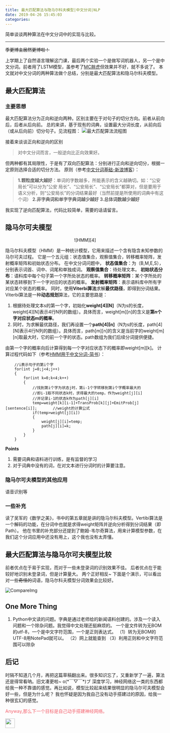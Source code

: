 ```yaml
---
title: 最大匹配算法与隐马尔科夫模型|中文分词|NLP
date: 2019-04-26 15:45:03
categories: 
---
```


简单谈谈两种算法在中文分词中的实现与比较。
<!--more-->

---

 ~~季更博主居然更博啦！~~

上学期上了自然语言理解这门课，最后两个实验一个是做写词机器人，另一个是中文分词。前者用了LSTM模型，虽参考了[MC胖虎][1]但效果并不好，就不多说了。
本文就对中文分词的两种算法做个总结，分别是最大匹配算法和隐马尔科夫模型。

## 最大匹配算法

### 主要思想

最大匹配算法分为正向和逆向两种。区别主要在于对句子的切分方向。前者从前向后，后者从后向前。
总的来讲，基于现有的词典，设置最大分词长度，从前向后（或从后向前）切分句子。见流程图：
![最大匹配算法流程图][2]

接着来谈谈正向和逆向的区别
> 对中文分词而言，一般逆向比正向效果好。

但两种都有其局限性，于是有了双向匹配算法：分别进行正向和逆向切分，根据一定原则选择合适的切分方法。
原则（参考[中文分词基础-新浪博客][3]）：

> **1.颗粒度越大越好**：单词的字数越多，所能表示的含义越确切。如：“公安局长”可以分为“公安 局长”、“公安局长”、“公安局长”都算对，但是要用于语义分析，则“公安局长”的分词结果最好（当然前提是所使用的词典中有这个词）
**2.非字典词和单字字典词越少越好**
**3.总体词数越少越好**

我实现了逆向匹配算法，代码比较简单，需要的话请留言。

## 隐马尔可夫模型

<center>![HMM][4]</center>

隐马尔科夫模型（HMM）是一种统计模型，它用来描述一个含有隐含未知参数的马尔可夫过程。
它是一个五元组：状态值集合，观察值集合，转移概率矩阵，发射概率矩阵和初始状态分布。
在中文分词问题中，
**状态值集合**：为（B,M,E,S），分别表示词首、词中、词尾和单独成词。
**观察值集合**：待处理文本。
**初始状态分布**：语料库中每个句子第一个字所处状态的概率。
**转移概率矩阵**：某个字所处的某状态转移到下一个字对应的状态的概率。
**发射概率矩阵**：表示语料库中所有字对应某个状态的概率。
同时，使用**Viterbi算法**求解**最优路径**，即得到分词结果。
Viterbi算法是一种**动态规划**算法，它的主要思路是：
1. 根据待处理文本s的第一个字，初始化**weight\[4\][N]**（N为s的长度，weight[4][N]表示4行N列的数组）。具体而言，weight[m][n]的含义是**第n个字对应状态m的概率**。
2. 同时，为求解最优路径，我们再设置一个**path\[4\][n]**（N为s的长度，path[4][N]表示4行N列的数组）。具体而言，path[m][n]的含义是当前字的weight[m][n]取最大时，它的前一个字的状态。path数组为我们后续分词提供便捷。

由第一个字的概率向后计算得到每一个字对应状态下的概率即weight[m][k]。
计算过程代码如下（参考[HMM用于中文分词-简书][5]）：
```
    //i表示句子的第i个字
    for(int j=0;j<4;j++)
    {
        for(int k=0;k<4;k++)
        {
            //找到第i个字为状态j时，第i-1个字转移到第i个字概率最大的
            //即i-1取不同状态k时，求得最大的temp，作为weight[j][i]
            //并记录i-1的状态k作为path[j][i]
            temp=weight[k][i-1]+TransProb[k][j]+EmitProb[j][sentence[i]];       //weight的计算公式
            if(temp>weight[j][i])
            {
                weight[j][i]=temp;
                path[j][i]=k;
            }
        }
    }
```

**Points**
1. 需要词典和语料进行训练，是有监督的学习
2. 对于词典中没有的词，在对文本进行分词时的计算要注意。

### 隐马尔可夫模型的其他应用

语音识别等

### 一些补充

读了吴军的《数学之美》，书中的第五章就是讲的隐马尔科夫模型。Vertibi算法是一个解码的功能，在分词中也就是求得weight矩阵并逆向分析得到分词结果（即Path）。
他在书里的补充部分还提到了鲍姆-韦尔奇算法，用来计算模型参数，在我们这个分词应用中还没有用上，这个我也没有太弄懂。

## 最大匹配算法与隐马尔可夫模型比较

前者优点在于易于实现，而对于一些未登录词的识别效果不佳。
后者优点在于能较好地识别未登录词，但是计算量大。
两个正好相反~
下面是个演示，可以看出对一些~~奇怪的~~词语，隐马尔科夫模型分词效果会比较好。

![CompareImg][6]

## One More Thing

1. Python中文读的问题。字典是通过老师给的新闻语料创建的。涉及一个读入问题和一个除杂问题。我觉得中文处理还挺麻烦的。
一个是文件转为无BOM的utf-8，一个是中文字符范围，一个是正则表达式。
（1）转为无BOM的UTF-8用NotePad就可以。
（2）网上就能查到
（3）利用正则和中文字符范围可以除杂

## 后记

时隔不知道几个月，再把这篇草稿翻出来。很多知识忘了，又重新学了一遍，算法还是得常看呐。旧文凑更啦~ o(\*￣▽￣\*)ブ
深度学习，神经网络这一类的东西都给我一种不靠谱的感觉。再比如说，模型比较起来结果很明显的隐马尔可夫模型会好一些，但是为什么呢？
我也怀疑是因为我自己没有动手搭建过的原因，给我一种很玄幻的感觉。


<font color = #f4606c>Anyway,那么下一个目标是自己动手搭建神经网络。</font>

<img src="http://www.webpagefx.com/tools/emoji-cheat-sheet/graphics/emojis/kissing.png" height="30" width="30" align="left">



  [1]: https://github.com/hjptriplebee/Chinese_poem_generator
  [2]: http://forlwq.oss-cn-hangzhou.aliyuncs.com/MaximumMatch.png
  [3]: http://blog.sina.com.cn/s/blog_53daccf401011t74.html
  [4]: http://forlwq.oss-cn-hangzhou.aliyuncs.com/%E9%9A%90%E9%A9%AC%E5%B0%94%E5%8F%AF%E5%A4%AB.jpg
  [5]: https://www.jianshu.com/p/0eee07a5bf38
  [6]: https://forlwq.oss-cn-hangzhou.aliyuncs.com/fen-ci.jpg

